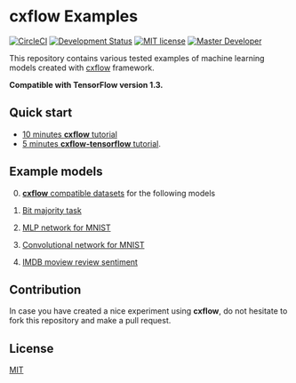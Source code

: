 # cxflow Examples

[![CircleCI](https://circleci.com/gh/Cognexa/cxflow-examples/tree/master.svg?style=shield)](https://circleci.com/gh/Cognexa/cxflow-examples/tree/master)
[![Development Status](https://img.shields.io/badge/status-CX%20Regular-brightgreen.svg?style=flat)]()
[![MIT license](https://img.shields.io/badge/license-MIT-blue.svg?style=flat)]()
[![Master Developer](https://img.shields.io/badge/master-Adam%20Blažek-lightgrey.svg?style=flat)]()

This repository contains various tested examples of machine learning models created with [cxflow](Cognexa/cxflow) framework.

**Compatible with TensorFlow version 1.3.**

## Quick start
- [10 minutes **cxflow** tutorial](https://cxflow.org/tutorial.html)
- [5 minutes **cxflow-tensorflow** tutorial](https://tensorflow.cxflow.org/tutorial.html).

## Example models

0. [**cxflow** compatible datasets](datasets/) for the following models

1. [Bit majority task](majority/)
2. [MLP network for MNIST](mnist_mlp/)
3. [Convolutional network for MNIST](mnist_convnet/)
4. [IMDB moview review sentiment](imdb/)

## Contribution
In case you have created a nice experiment using **cxflow**, do not hesitate to fork this repository and make a pull request.

## License
[MIT](LICENSE)